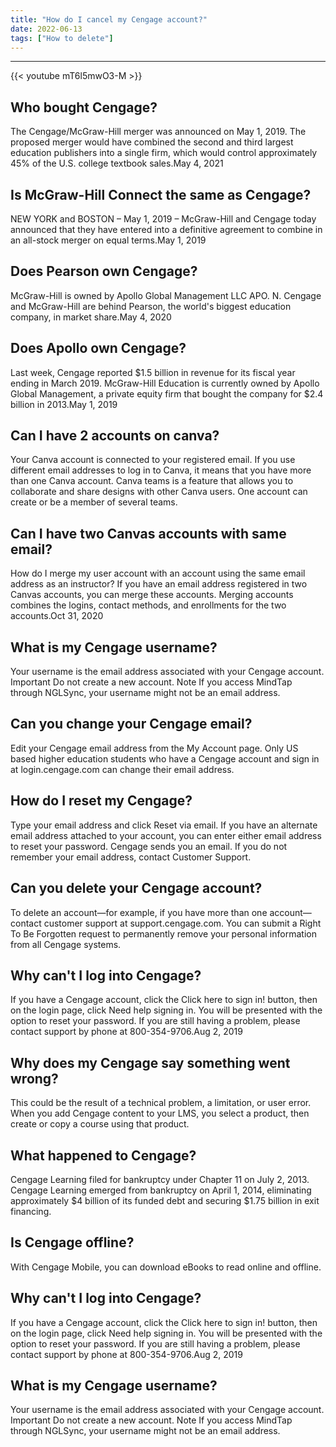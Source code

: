 ```yaml
---
title: "How do I cancel my Cengage account?"
date: 2022-06-13
tags: ["How to delete"]
---
```


---
{{< youtube mT6l5mwO3-M >}}
## Who bought Cengage?
The Cengage/McGraw-Hill merger was announced on May 1, 2019. The proposed merger would have combined the second and third largest education publishers into a single firm, which would control approximately 45% of the U.S. college textbook sales.May 4, 2021

## Is McGraw-Hill Connect the same as Cengage?
NEW YORK and BOSTON – May 1, 2019 – McGraw-Hill and Cengage today announced that they have entered into a definitive agreement to combine in an all-stock merger on equal terms.May 1, 2019

## Does Pearson own Cengage?
McGraw-Hill is owned by Apollo Global Management LLC APO. N. Cengage and McGraw-Hill are behind Pearson, the world's biggest education company, in market share.May 4, 2020

## Does Apollo own Cengage?
Last week, Cengage reported $1.5 billion in revenue for its fiscal year ending in March 2019. McGraw-Hill Education is currently owned by Apollo Global Management, a private equity firm that bought the company for $2.4 billion in 2013.May 1, 2019

## Can I have 2 accounts on canva?
Your Canva account is connected to your registered email. If you use different email addresses to log in to Canva, it means that you have more than one Canva account. Canva teams is a feature that allows you to collaborate and share designs with other Canva users. One account can create or be a member of several teams.

## Can I have two Canvas accounts with same email?
How do I merge my user account with an account using the same email address as an instructor? If you have an email address registered in two Canvas accounts, you can merge these accounts. Merging accounts combines the logins, contact methods, and enrollments for the two accounts.Oct 31, 2020

## What is my Cengage username?
Your username is the email address associated with your Cengage account. Important Do not create a new account. Note If you access MindTap through NGLSync, your username might not be an email address.

## Can you change your Cengage email?
Edit your Cengage email address from the My Account page. Only US based higher education students who have a Cengage account and sign in at login.cengage.com can change their email address.

## How do I reset my Cengage?
Type your email address and click Reset via email. If you have an alternate email address attached to your account, you can enter either email address to reset your password. Cengage sends you an email. If you do not remember your email address, contact Customer Support.

## Can you delete your Cengage account?
To delete an account—for example, if you have more than one account—contact customer support at support.cengage.com. You can submit a Right To Be Forgotten request to permanently remove your personal information from all Cengage systems.

## Why can't I log into Cengage?
If you have a Cengage account, click the Click here to sign in! button, then on the login page, click Need help signing in. You will be presented with the option to reset your password. If you are still having a problem, please contact support by phone at 800-354-9706.Aug 2, 2019

## Why does my Cengage say something went wrong?
This could be the result of a technical problem, a limitation, or user error. When you add Cengage content to your LMS, you select a product, then create or copy a course using that product.

## What happened to Cengage?
Cengage Learning filed for bankruptcy under Chapter 11 on July 2, 2013. Cengage Learning emerged from bankruptcy on April 1, 2014, eliminating approximately $4 billion of its funded debt and securing $1.75 billion in exit financing.

## Is Cengage offline?
With Cengage Mobile, you can download eBooks to read online and offline.

## Why can't I log into Cengage?
If you have a Cengage account, click the Click here to sign in! button, then on the login page, click Need help signing in. You will be presented with the option to reset your password. If you are still having a problem, please contact support by phone at 800-354-9706.Aug 2, 2019

## What is my Cengage username?
Your username is the email address associated with your Cengage account. Important Do not create a new account. Note If you access MindTap through NGLSync, your username might not be an email address.

